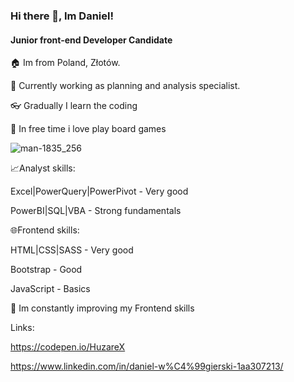 ### Hi there 👋, Im Daniel!
#### Junior front-end Developer Candidate
🏠 Im from Poland, Złotów.

💼 Currently working as planning and analysis specialist.

👓 Gradually I learn the coding

🎲 In free time i love play board games

![man-1835_256](https://user-images.githubusercontent.com/102318881/205519440-a60c227d-d4f8-408c-9a7b-357f0301decb.gif)


📈Analyst skills:

Excel|PowerQuery|PowerPivot - Very good

PowerBI|SQL|VBA - Strong fundamentals


🌐Frontend skills:

HTML|CSS|SASS - Very good

Bootstrap - Good

JavaScript - Basics

🌱 Im constantly improving my Frontend skills


Links:

https://codepen.io/HuzareX

https://www.linkedin.com/in/daniel-w%C4%99gierski-1aa307213/


